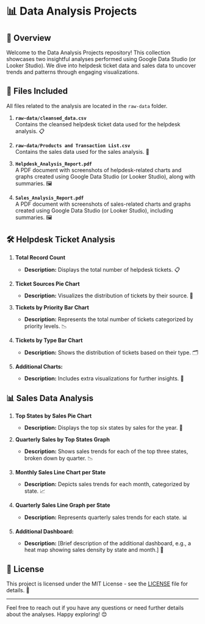# 📊 Data Analysis Projects

## 🌟 Overview

Welcome to the Data Analysis Projects repository! This collection showcases two insightful analyses performed using Google Data Studio (or Looker Studio). We dive into helpdesk ticket data and sales data to uncover trends and patterns through engaging visualizations.

## 📁 Files Included

All files related to the analysis are located in the `raw-data` folder.

1. **`raw-data/cleansed_data.csv`**  
   Contains the cleansed helpdesk ticket data used for the helpdesk analysis. 📋

2. **`raw-data/Products and Transaction List.csv`**  
   Contains the sales data used for the sales analysis. 🛒

3. **`Helpdesk_Analysis_Report.pdf`**  
   A PDF document with screenshots of helpdesk-related charts and graphs created using Google Data Studio (or Looker Studio), along with summaries. 🖼️

4. **`Sales_Analysis_Report.pdf`**  
   A PDF document with screenshots of sales-related charts and graphs created using Google Data Studio (or Looker Studio), including summaries. 🖼️



## 🛠️ Helpdesk Ticket Analysis

1. **Total Record Count**  
   - **Description:** Displays the total number of helpdesk tickets. 📋

2. **Ticket Sources Pie Chart**  
   - **Description:** Visualizes the distribution of tickets by their source. 🍰

3. **Tickets by Priority Bar Chart**  
   - **Description:** Represents the total number of tickets categorized by priority levels. 📉

4. **Tickets by Type Bar Chart**  
   - **Description:** Shows the distribution of tickets based on their type. 🗂️

5. **Additional Charts:**  
   - **Description:** Includes extra visualizations for further insights. 🌟

## 📊 Sales Data Analysis

1. **Top States by Sales Pie Chart**  
   - **Description:** Displays the top six states by sales for the year. 🍰

2. **Quarterly Sales by Top States Graph**  
   - **Description:** Shows sales trends for each of the top three states, broken down by quarter. 📉

3. **Monthly Sales Line Chart per State**  
   - **Description:** Depicts sales trends for each month, categorized by state. 📈

4. **Quarterly Sales Line Graph per State**  
   - **Description:** Represents quarterly sales trends for each state. 📊

5. **Additional Dashboard:**  
   - **Description:** [Brief description of the additional dashboard, e.g., a heat map showing sales density by state and month.] 🌟

## 📜 License

This project is licensed under the MIT License - see the [LICENSE](LICENSE) file for details. 📝

---

Feel free to reach out if you have any questions or need further details about the analyses. Happy exploring! 😊
